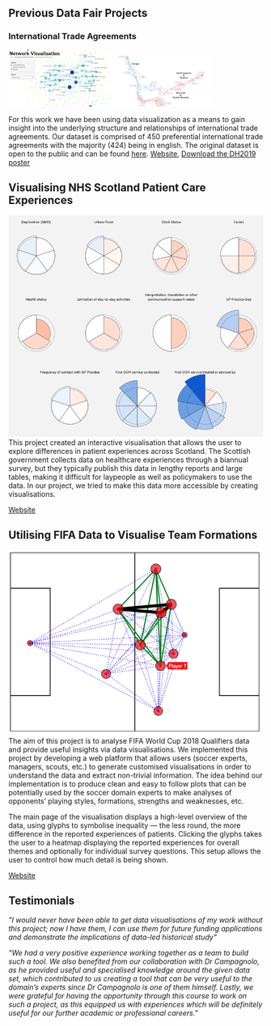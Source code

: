 ## Previous Data Fair Projects

### International Trade Agreements
<img src="images/tradeagreements-2.png" width="40%"><img src="images/tradeagreements-3.png" width="40%">

For this work we have been using data visualization as a means to gain insight into the underlying structure and relationships of international trade agreements. Our dataset is comprised of 450 preferential international trade agreements with the majority (424) being in english. The original dataset is open to the public and can be found [here](https://github.com/mappingtreaties/tota). 
[Website](https://ollieford.github.io/DS4D-Trade-Agreement-Project), [Download the DH2019 poster](https://dev.clariah.nl/files/dh2019/posters/0949.pdf)

## Visualising NHS Scotland Patient Care Experiences
![](images/nhs.png)
This project created an interactive visualisation that allows the user to explore differences in patient experiences across Scotland. The Scottish government collects data on healthcare experiences through a biannual survey, but they typically publish this data in lengthy reports and large tables, making it difficult for laypeople as well as policymakers to use the data. In our project, we tried to make this data more accessible by creating visualisations. 

[Website](https://sarah37.github.io/ds4d-project/vis/)

## Utilising FIFA Data to Visualise Team Formations

![](images/fifa.png)
The aim of this project is to analyse FIFA World Cup 2018 Qualifiers data and provide useful insights via data visualisations. We implemented this project by developing a web platform that allows users (soccer experts, managers, scouts, etc.) to generate customised visualisations in order to understand the data and extract non-trivial information. The idea behind our implementation is to produce clean and easy to follow plots that can be potentially used by the soccer domain experts to make analyses of opponents’ playing styles, formations, strengths and weaknesses, etc. 

The main page of the visualisation displays a high-level overview of the data, using glyphs to symbolise inequality — the less round, the more difference in the reported experiences of patients. Clicking the glyphs takes the user to a heatmap displaying the reported experiences for overall themes and optionally for individual survey questions. This setup allows the user to control how much detail is being shown.

[Website](https://dfd-fifa18.herokuapp.com/fifa18)

## Testimonials

_"I would never have been able to get data visualisations of my work without this project; now I have them, I can use them for future funding applications and demonstrate the implications of data-led historical study"_

_"We had a very positive experience working together as a team to build such a tool. We also benefited from our collaboration with Dr Campagnolo, as he provided useful and specialised knowledge around the given data set, which contributed to us creating a tool that can be very useful to the domain’s experts since Dr Campagnolo is one of them himself. Lastly, we were grateful for having the opportunity through this course to work on such a project, as this equipped us with experiences which will be definitely useful for our further academic or professional careers."_

